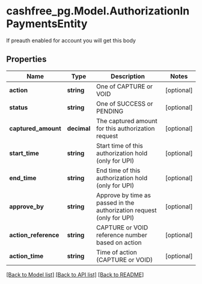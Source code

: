 # cashfree_pg.Model.AuthorizationInPaymentsEntity
If preauth enabled for account you will get this body

## Properties

Name | Type | Description | Notes
------------ | ------------- | ------------- | -------------
**action** | **string** | One of CAPTURE or VOID | [optional] 
**status** | **string** | One of SUCCESS or PENDING | [optional] 
**captured_amount** | **decimal** | The captured amount for this authorization request | [optional] 
**start_time** | **string** | Start time of this authorization hold (only for UPI) | [optional] 
**end_time** | **string** | End time of this authorization hold (only for UPI) | [optional] 
**approve_by** | **string** | Approve by time as passed in the authorization request (only for UPI) | [optional] 
**action_reference** | **string** | CAPTURE or VOID reference number based on action  | [optional] 
**action_time** | **string** | Time of action (CAPTURE or VOID) | [optional] 

[[Back to Model list]](../README.md#documentation-for-models) [[Back to API list]](../README.md#documentation-for-api-endpoints) [[Back to README]](../README.md)

